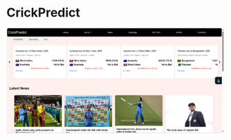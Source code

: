 # CrickPredict


![CrickPredict](https://github.com/viendimine/CrickPredict/blob/main/CrickPredict.png?raw=true)


